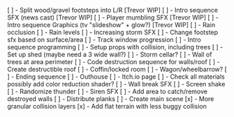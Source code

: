 [ ] - Split wood/gravel footsteps into L/R [Trevor WIP]
[ ] - Intro sequence SFX (news cast) [Trevor WIP]
[ ] - Player mumbling SFX [Trevor WIP]
[ ] - Intro sequence Graphics (tv "slideshow" + glow?) [Trevor WIP]
[ ] - Rain occlusion
[ ] - Rain levels
[ ] - Increasing storm SFX
[ ] - Change footstep sfx based on surface/area
[ ] - Track window progression
[ ] - Intro sequence programming
[ ] - Setup props with collision, including trees
[ ] - Set up shed (maybe need a 3 wide wall?)
[ ] - Storm cellar?
[ ] - Wall of trees at area perimeter
[ ] - Code destruction sequence for walls/roof
[ ] - Create destructible roof
[ ] - Coffin/locked room
[ ] - Wagon/wheelbarrow?
[ ] - Ending sequence
[ ] - Outhouse
[ ] - Itch.io page
[ ] - Check all materials possibly add color reduction shader?
[ ] - Wall break SFX
[ ] - Screen shake
[ ] - Randomize thunder
[ ] - Siren SFX
[ ] - Add area to catch/remove destroyed walls
[ ] - Distribute planks
[ ] - Create main scene
[x] - More granular collision layers
[x] - Add flat terrain with less buggy collision